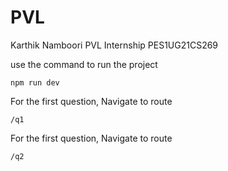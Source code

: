 # PVL
Karthik Namboori
PVL Internship
PES1UG21CS269

use the command to run the project
```
npm run dev
```
For the first question, Navigate to route
```
/q1
```
For the first question, Navigate to route
```
/q2
```
